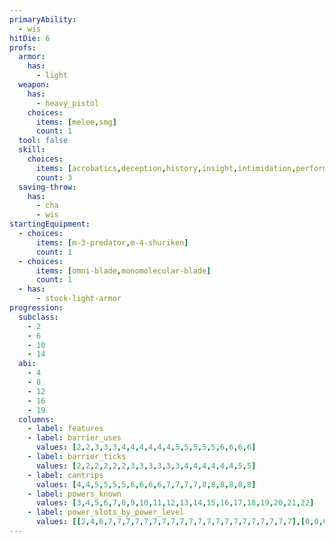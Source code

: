 ```yaml
---
primaryAbility:
  - wis
hitDie: 6
profs:
  armor:
    has:
      - light
  weapon:
    has:
      - heavy_pistol
    choices:
      items: [melee,smg]
      count: 1
  tool: false
  skill:
    choices:
      items: [acrobatics,deception,history,insight,intimidation,performance,sleight-of-hand,survival]
      count: 3
  saving-throw:
    has:
      - cha
      - wis
startingEquipment:
  - choices:
      items: [m-3-predator,m-4-shuriken]
      count: 1
  - choices:
      items: [omni-blade,monomolecular-blade]
      count: 1
  - has:
      - stock-light-armor
progression:
  subclass:
    - 2
    - 6
    - 10
    - 14
  abi:
    - 4
    - 8
    - 12
    - 16
    - 19
  columns:
    - label: features
    - label: barrier_uses
      values: [2,2,3,3,3,4,4,4,4,4,4,5,5,5,5,5,6,6,6,6]
    - label: barrier_ticks
      values: [2,2,2,2,2,2,3,3,3,3,3,3,4,4,4,4,4,4,5,5]
    - label: cantrips
      values: [4,4,5,5,5,5,6,6,6,6,7,7,7,7,8,8,8,8,8,8]
    - label: powers_known
      values: [3,4,5,6,7,8,9,10,11,12,13,14,15,16,17,18,19,20,21,22]
    - label: power_slots_by_power_level
      values: [[2,4,6,7,7,7,7,7,7,7,7,7,7,7,7,7,7,7,7,7,7,7,7,7],[0,0,0,0,2,3,4,5,6,6,6,6,6,6,6,6,6,6,6,6,6],[0,0,0,0,0,0,0,0,1,2,3,3,3,3,3,3,3,4,5,5],[0,0,0,0,0,0,0,0,0,0,0,0,1,1,2,2,2,2,2,3],[0,0,0,0,0,0,0,0,0,0,0,0,0,0,0,0,1,1,1,1]]
---
```

